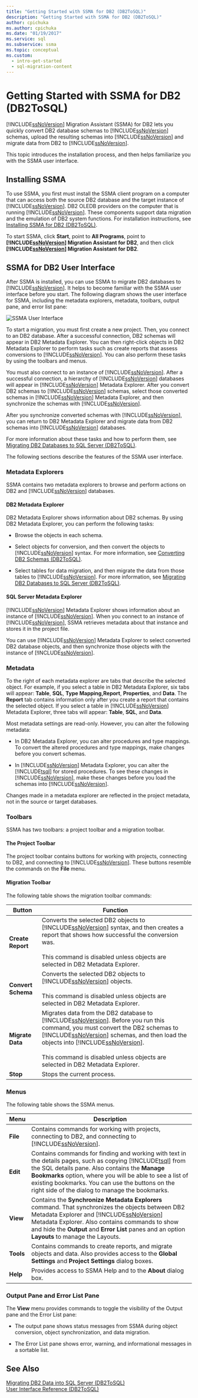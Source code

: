 ```yaml
---
title: "Getting Started with SSMA for DB2 (DB2ToSQL)"
description: "Getting Started with SSMA for DB2 (DB2ToSQL)"
author: cpichuka
ms.author: cpichuka
ms.date: "01/19/2017"
ms.service: sql
ms.subservice: ssma
ms.topic: conceptual
ms.custom:
  - intro-get-started
  - sql-migration-content
---
```

# Getting Started with SSMA for DB2 (DB2ToSQL)
[!INCLUDE[ssNoVersion](../../includes/ssnoversion-md.md)] Migration Assistant (SSMA) for DB2 lets you quickly convert DB2 database schemas to [!INCLUDE[ssNoVersion](../../includes/ssnoversion-md.md)] schemas, upload the resulting schemas into [!INCLUDE[ssNoVersion](../../includes/ssnoversion-md.md)] and migrate data from DB2 to [!INCLUDE[ssNoVersion](../../includes/ssnoversion-md.md)].  
  
This topic introduces the installation process, and then helps familiarize you with the SSMA user interface.  
  
## Installing SSMA  
To use SSMA, you first must install the SSMA client program on a computer that can access both the source DB2 database and the target instance of [!INCLUDE[ssNoVersion](../../includes/ssnoversion-md.md)]. DB2 OLEDB providers on the computer that is running [!INCLUDE[ssNoVersion](../../includes/ssnoversion-md.md)]. These components support data migration and the emulation of DB2 system functions. For installation instructions, see [Installing SSMA for DB2 &#40;DB2ToSQL&#41;](../../ssma/db2/installing-ssma-for-db2-db2tosql.md).  
  
To start SSMA, click **Start**, point to **All Programs**, point to **[!INCLUDE[ssNoVersion](../../includes/ssnoversion-md.md)] Migration Assistant for DB2**, and then click **[!INCLUDE[ssNoVersion](../../includes/ssnoversion-md.md)] Migration Assistant for DB2**.  
  
## SSMA for DB2 User Interface  
After SSMA is installed, you can use SSMA to migrate DB2 databases to [!INCLUDE[ssNoVersion](../../includes/ssnoversion-md.md)]. It helps to become familiar with the SSMA user interface before you start. The following diagram shows the user interface for SSMA, including the metadata explorers, metadata, toolbars, output pane, and error list pane:  
  
![SSMA User Interface](../../ssma/db2/media/ssma_db2_ui.png "SSMA User Interface")  
  
To start a migration, you must first create a new project. Then, you connect to an DB2 database. After a successful connection, DB2 schemas will appear in DB2 Metadata Explorer. You can then right-click objects in DB2 Metadata Explorer to perform tasks such as create reports that assess conversions to [!INCLUDE[ssNoVersion](../../includes/ssnoversion-md.md)]. You can also perform these tasks by using the toolbars and menus.  
  
You must also connect to an instance of [!INCLUDE[ssNoVersion](../../includes/ssnoversion-md.md)]. After a successful connection, a hierarchy of [!INCLUDE[ssNoVersion](../../includes/ssnoversion-md.md)] databases will appear in [!INCLUDE[ssNoVersion](../../includes/ssnoversion-md.md)] Metadata Explorer. After you convert DB2 schemas to [!INCLUDE[ssNoVersion](../../includes/ssnoversion-md.md)] schemas, select those converted schemas in [!INCLUDE[ssNoVersion](../../includes/ssnoversion-md.md)] Metadata Explorer, and then synchronize the schemas with [!INCLUDE[ssNoVersion](../../includes/ssnoversion-md.md)].  
  
After you synchronize converted schemas with [!INCLUDE[ssNoVersion](../../includes/ssnoversion-md.md)], you can return to DB2 Metadata Explorer and migrate data from DB2 schemas into [!INCLUDE[ssNoVersion](../../includes/ssnoversion-md.md)] databases.  
  
For more information about these tasks and how to perform them, see [Migrating DB2 Databases to SQL Server &#40;DB2ToSQL&#41;](../../ssma/db2/migrating-db2-databases-to-sql-server-db2tosql.md).  
  
The following sections describe the features of the SSMA user interface.  
  
### Metadata Explorers  
SSMA contains two metadata explorers to browse and perform actions on DB2 and [!INCLUDE[ssNoVersion](../../includes/ssnoversion-md.md)] databases.  
  
#### DB2 Metadata Explorer  
DB2 Metadata Explorer shows information about DB2 schemas. By using DB2 Metadata Explorer, you can perform the following tasks:  
  
-   Browse the objects in each schema.  
  
-   Select objects for conversion, and then convert the objects to [!INCLUDE[ssNoVersion](../../includes/ssnoversion-md.md)] syntax. For more information, see [Converting DB2 Schemas &#40;DB2ToSQL&#41;](../../ssma/db2/converting-db2-schemas-db2tosql.md).  
  
-   Select tables for data migration, and then migrate the data from those tables to [!INCLUDE[ssNoVersion](../../includes/ssnoversion-md.md)]. For more information, see [Migrating DB2 Databases to SQL Server &#40;DB2ToSQL&#41;](../../ssma/db2/migrating-db2-databases-to-sql-server-db2tosql.md).  
  
#### SQL Server Metadata Explorer  
[!INCLUDE[ssNoVersion](../../includes/ssnoversion-md.md)] Metadata Explorer shows information about an instance of [!INCLUDE[ssNoVersion](../../includes/ssnoversion-md.md)]. When you connect to an instance of [!INCLUDE[ssNoVersion](../../includes/ssnoversion-md.md)], SSMA retrieves metadata about that instance and stores it in the project file.  
  
You can use [!INCLUDE[ssNoVersion](../../includes/ssnoversion-md.md)] Metadata Explorer to select converted DB2 database objects, and then synchronize those objects with the instance of [!INCLUDE[ssNoVersion](../../includes/ssnoversion-md.md)].  
  
### Metadata  
To the right of each metadata explorer are tabs that describe the selected object. For example, if you select a table in DB2 Metadata Explorer, six tabs will appear: **Table**, **SQL**, **Type Mapping,Report**, **Properties**, and **Data**. The **Report** tab contains information only after you create a report that contains the selected object. If you select a table in [!INCLUDE[ssNoVersion](../../includes/ssnoversion-md.md)] Metadata Explorer, three tabs will appear: **Table**, **SQL**, and **Data**.  
  
Most metadata settings are read-only. However, you can alter the following metadata:  
  
-   In DB2 Metadata Explorer, you can alter procedures and type mappings. To convert the altered procedures and type mappings, make changes before you convert schemas.  
  
-   In [!INCLUDE[ssNoVersion](../../includes/ssnoversion-md.md)] Metadata Explorer, you can alter the [!INCLUDE[tsql](../../includes/tsql-md.md)] for stored procedures. To see these changes in [!INCLUDE[ssNoVersion](../../includes/ssnoversion-md.md)], make these changes before you load the schemas into [!INCLUDE[ssNoVersion](../../includes/ssnoversion-md.md)].  
  
Changes made in a metadata explorer are reflected in the project metadata, not in the source or target databases.  
  
### Toolbars  
SSMA has two toolbars: a project toolbar and a migration toolbar.  
  
#### The Project Toolbar  
The project toolbar contains buttons for working with projects, connecting to DB2, and connecting to [!INCLUDE[ssNoVersion](../../includes/ssnoversion-md.md)]. These buttons resemble the commands on the **File** menu.  
  
#### Migration Toolbar  
The following table shows the migration toolbar commands:  
  
|Button|Function|  
|------|--------|  
|**Create Report**|Converts the selected DB2 objects to [!INCLUDE[ssNoVersion](../../includes/ssnoversion-md.md)] syntax, and then creates a report that shows how successful the conversion was.<br /><br />This command is disabled unless objects are selected in DB2 Metadata Explorer.|  
|**Convert Schema**|Converts the selected DB2 objects to [!INCLUDE[ssNoVersion](../../includes/ssnoversion-md.md)] objects.<br /><br />This command is disabled unless objects are selected in DB2 Metadata Explorer.|  
|**Migrate Data**|Migrates data from the DB2 database to [!INCLUDE[ssNoVersion](../../includes/ssnoversion-md.md)]. Before you run this command, you must convert the DB2 schemas to [!INCLUDE[ssNoVersion](../../includes/ssnoversion-md.md)] schemas, and then load the objects into [!INCLUDE[ssNoVersion](../../includes/ssnoversion-md.md)].<br /><br />This command is disabled unless objects are selected in DB2 Metadata Explorer.|  
|**Stop**|Stops the current process.|  
  
### Menus  
The following table shows the SSMA menus.  
  
|Menu|Description|  
|----|-----------|  
|**File**|Contains commands for working with projects, connecting to DB2, and connecting to [!INCLUDE[ssNoVersion](../../includes/ssnoversion-md.md)].|  
|**Edit**|Contains commands for finding and working with text in the details pages, such as copying [!INCLUDE[tsql](../../includes/tsql-md.md)] from the SQL details pane. Also contains the **Manage Bookmarks** option, where you will be able to see a list of existing bookmarks. You can use the buttons on the right side of the dialog to manage the bookmarks.|  
|**View**|Contains the **Synchronize Metadata Explorers** command. That synchronizes the objects between DB2 Metadata Explorer and [!INCLUDE[ssNoVersion](../../includes/ssnoversion-md.md)] Metadata Explorer. Also contains commands to show and hide the **Output** and **Error List** panes and an option **Layouts** to manage the Layouts.|  
|**Tools**|Contains commands to create reports, and migrate objects and data. Also provides access to the **Global Settings** and **Project Settings** dialog boxes.|  
|**Help**|Provides access to SSMA Help and to the **About** dialog box.|  
  
### Output Pane and Error List Pane  
The **View** menu provides commands to toggle the visibility of the Output pane and the Error List pane:  
  
-   The output pane shows status messages from SSMA during object conversion, object synchronization, and data migration.  
  
-   The Error List pane shows error, warning, and informational messages in a sortable list.  
  
## See Also  
[Migrating DB2 Data into SQL Server &#40;DB2ToSQL&#41;](../../ssma/db2/migrating-db2-data-into-sql-server-db2tosql.md)  
[User Interface Reference &#40;DB2ToSQL&#41;](../../ssma/db2/user-interface-reference-db2tosql.md)  
  
